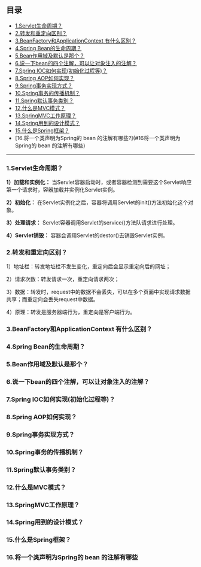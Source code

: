 ## 目录

- [1.Servlet生命周期？](#1Servlet生命周期)
- [2.转发和重定向区别？](#2转发和重定向区别)
- [3.BeanFactory和ApplicationContext 有什么区别？](#3BeanFactory和ApplicationContext-有什么区别)
- [4.Spring Bean的生命周期？](#4Spring-Bean的生命周期)
- [5.Bean作用域及默认是那个？](#5Bean作用域及默认是那个)
- [6.说一下bean的四个注解，可以让对象注入的注解？](#6说一下bean的四个注解-可以让对象注入的注解)
- [7.Spring IOC如何实现(初始化过程等)？](#7Spring-IOC如何实现初始化过程等)
- [8.Spring AOP如何实现？](#8Spring-AOP如何实现)
- [9.Spring事务实现方式？](#9Spring事务实现方式)
- [10.Spring事务的传播机制？](#10Spring事务的传播机制)
- [11.Spring默认事务类别？](#11Spring默认事务类别)
- [12.什么是MVC模式？](#12什么是MVC模式)
- [13.SpringMVC工作原理？](#13SpringMVC工作原理)
- [14.Spring用到的设计模式？](#14Spring用到的设计模式)
- [15.什么是Spring框架？](#15什么是Spring框架)
- [16.将一个类声明为Spring的 bean 的注解有哪些?](#16将一个类声明为Spring的 bean 的注解有哪些)
---

### 1.Servlet生命周期？

**1）加载和实例化：** 当Servlet容器启动时，或者容器检测到需要这个Servlet响应第一个请求时，容器加载并实例化Servlet实例。

**2）初始化：** 在Servlet实例化之后，容器将调用Servlet的init()方法初始化这个对象。

**3）处理请求：** Servlet容器调用Servlet的service()方法队请求进行处理。

**4）Servlet销毁：** 容器会调用Servlet的destor()去销毁Servlet实例。

### 2.转发和重定向区别？

1）地址栏：转发地址栏不发生变化，重定向后会显示重定向后的网址；

2）请求次数：转发请求一次，重定向请求两次；

3）数据：转发时，request中的数据不会丢失，可以在多个页面中实现请求数据共享；而重定向会丢失request中数据。

4）原理：转发是服务器端行为，重定向是客户端行为。

### 3.BeanFactory和ApplicationContext 有什么区别？



### 4.Spring Bean的生命周期？



### 5.Bean作用域及默认是那个？



### 6.说一下bean的四个注解，可以让对象注入的注解？



### 7.Spring IOC如何实现(初始化过程等)？



### 8.Spring AOP如何实现？



### 9.Spring事务实现方式？



### 10.Spring事务的传播机制？



### 11.Spring默认事务类别？



### 12.什么是MVC模式？



### 13.SpringMVC工作原理？



### 14.Spring用到的设计模式？



### 15.什么是Spring框架？



### 16.将一个类声明为Spring的 bean 的注解有哪些



